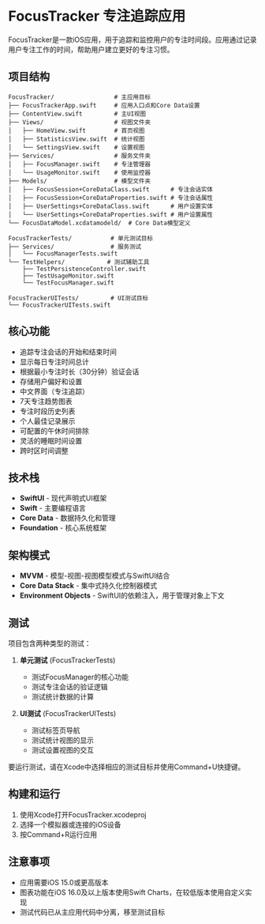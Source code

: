 # FocusTracker 专注追踪应用

FocusTracker是一款iOS应用，用于追踪和监控用户的专注时间段。应用通过记录用户专注工作的时间，帮助用户建立更好的专注习惯。

## 项目结构

```
FocusTracker/                 # 主应用目标
├── FocusTrackerApp.swift     # 应用入口点和Core Data设置
├── ContentView.swift         # 主UI视图
├── Views/                    # 视图文件夹
│   ├── HomeView.swift        # 首页视图
│   ├── StatisticsView.swift  # 统计视图
│   └── SettingsView.swift    # 设置视图
├── Services/                 # 服务文件夹
│   ├── FocusManager.swift    # 专注管理器
│   └── UsageMonitor.swift    # 使用监控器
├── Models/                   # 模型文件夹
│   ├── FocusSession+CoreDataClass.swift      # 专注会话实体
│   ├── FocusSession+CoreDataProperties.swift # 专注会话属性
│   ├── UserSettings+CoreDataClass.swift      # 用户设置实体
│   └── UserSettings+CoreDataProperties.swift # 用户设置属性
└── FocusDataModel.xcdatamodeld/  # Core Data模型定义

FocusTrackerTests/           # 单元测试目标
├── Services/                # 服务测试
│   └── FocusManagerTests.swift
└── TestHelpers/            # 测试辅助工具
    ├── TestPersistenceController.swift
    ├── TestUsageMonitor.swift
    └── TestFocusManager.swift

FocusTrackerUITests/         # UI测试目标
└── FocusTrackerUITests.swift
```

## 核心功能

- 追踪专注会话的开始和结束时间
- 显示每日专注时间总计
- 根据最小专注时长（30分钟）验证会话
- 存储用户偏好和设置
- 中文界面（专注追踪）
- 7天专注趋势图表
- 专注时段历史列表
- 个人最佳记录展示
- 可配置的午休时间排除
- 灵活的睡眠时间设置
- 跨时区时间调整

## 技术栈

- **SwiftUI** - 现代声明式UI框架
- **Swift** - 主要编程语言
- **Core Data** - 数据持久化和管理
- **Foundation** - 核心系统框架

## 架构模式

- **MVVM** - 模型-视图-视图模型模式与SwiftUI结合
- **Core Data Stack** - 集中式持久化控制器模式
- **Environment Objects** - SwiftUI的依赖注入，用于管理对象上下文

## 测试

项目包含两种类型的测试：

1. **单元测试** (FocusTrackerTests)
   - 测试FocusManager的核心功能
   - 测试专注会话的验证逻辑
   - 测试统计数据的计算

2. **UI测试** (FocusTrackerUITests)
   - 测试标签页导航
   - 测试统计视图的显示
   - 测试设置视图的交互

要运行测试，请在Xcode中选择相应的测试目标并使用Command+U快捷键。

## 构建和运行

1. 使用Xcode打开FocusTracker.xcodeproj
2. 选择一个模拟器或连接的iOS设备
3. 按Command+R运行应用

## 注意事项

- 应用需要iOS 15.0或更高版本
- 图表功能在iOS 16.0及以上版本使用Swift Charts，在较低版本使用自定义实现
- 测试代码已从主应用代码中分离，移至测试目标